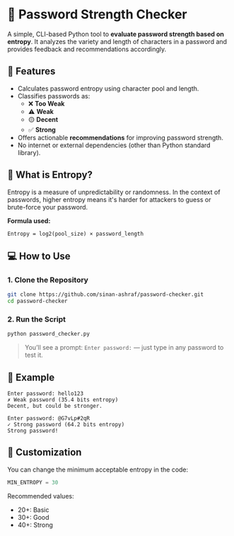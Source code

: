# 🔐 Password Strength Checker

A simple, CLI-based Python tool to **evaluate password strength based on entropy**. It analyzes the variety and length of characters in a password and provides feedback and recommendations accordingly.


## 🚀 Features

- Calculates password entropy using character pool and length.
- Classifies passwords as:
  - ❌ **Too Weak**
  - ⚠️ **Weak**
  - 🟡 **Decent**
  - ✅ **Strong**
- Offers actionable **recommendations** for improving password strength.
- No internet or external dependencies (other than Python standard library).


## 📖 What is Entropy?

Entropy is a measure of unpredictability or randomness. In the context of passwords, higher entropy means it's harder for attackers to guess or brute-force your password.

**Formula used:**
```
Entropy = log2(pool_size) × password_length
```


## 💻 How to Use

### 1. Clone the Repository

```bash
git clone https://github.com/sinan-ashraf/password-checker.git
cd password-checker
```

### 2. Run the Script

```bash
python password_checker.py
```

> You’ll see a prompt: `Enter password:` — just type in any password to test it.


## 📝 Example

```
Enter password: hello123
✗ Weak password (35.4 bits entropy)
Decent, but could be stronger.
```

```
Enter password: @G7vLp#2qR
✓ Strong password (64.2 bits entropy)
Strong password!
```


## 🔧 Customization

You can change the minimum acceptable entropy in the code:

```python
MIN_ENTROPY = 30
```

Recommended values:
- 20+: Basic
- 30+: Good
- 40+: Strong


